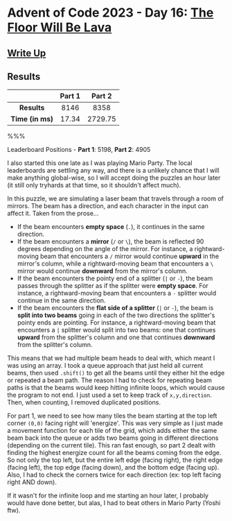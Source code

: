 # Advent of Code 2023 - Day 16: [The Floor Will Be Lava](https://adventofcode.com/2023/day/16)

## [Write Up](https://codingap.github.io/advent-of-code/writeups/2023/day16)
## Results
|| **Part 1** | **Part 2** |
|:--:|:---:|:---:|
| **Results** | 8146 | 8358 |
| **Time (in ms)** | 17.34 | 2729.75 |

%%%

Leaderboard Positions - **Part 1**: 5198, **Part 2**: 4905

I also started this one late as I was playing Mario Party. The local leaderboards are settling any way, and there is a unlikely chance that I will make anything global-wise, so I will accept doing the puzzles an hour later (it still only tryhards at that time, so it shouldn't affect much).

In this puzzle, we are simulating a laser beam that travels through a room of mirrors. The beam has a direction, and each character in the input can affect it. Taken from the prose...

- If the beam encounters **empty space** (`.`), it continues in the same direction.
- If the beam encounters a **mirror** (`/` or `\`), the beam is reflected 90 degrees depending on the angle of the mirror. For instance, a rightward-moving beam that encounters a `/` mirror would continue **upward** in the mirror's column, while a rightward-moving beam that encounters a `\` mirror would continue **downward** from the mirror's column.
- If the beam encounters the pointy end of a splitter (`|` or `-`), the beam passes through the splitter as if the splitter were **empty space**. For instance, a rightward-moving beam that encounters a `-` splitter would continue in the same direction.
- If the beam encounters the **flat side of a splitter** (`|` or `-`), the beam is **split into two beams** going in each of the two directions the splitter's pointy ends are pointing. For instance, a rightward-moving beam that encounters a `|` splitter would split into two beams: one that continues **upward** from the splitter's column and one that continues **downward** from the splitter's column.

This means that we had multiple beam heads to deal with, which meant I was using an array. I took a queue approach that just held all current beams, then used `.shift()` to get all the beams until they either hit the edge or repeated a beam path. The reason I had to check for repeating beam paths is that the beams would keep hitting infinite loops, which would cause the program to not end. I just used a set to keep track of `x,y,direction`. Then, when counting, I removed duplicated positions.

For part 1, we need to see how many tiles the beam starting at the top left corner `(0,0)` facing right will 'energize'. This was very simple as I just made a movement function for each tile of the grid, which adds either the same beam back into the queue or adds two beams going in different directions (depending on the current tile). This ran fast enough, so part 2 dealt with finding the highest energize count for all the beams coming from the edge. So not only the top left, but the entire left edge (facing right), the right edge (facing left), the top edge (facing down), and the bottom edge (facing up). Also, I had to check the corners twice for each direction (ex: top left facing right AND down).

If it wasn't for the infinite loop and me starting an hour later, I probably would have done better, but alas, I had to beat others in Mario Party (Yoshi ftw).